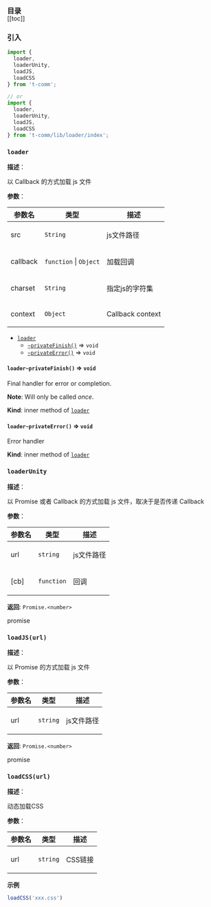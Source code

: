 <h3 style="margin-bottom: -1rem;">目录</h3>

[[toc]]

<h3>引入</h3>

```ts
import {
  loader,
  loaderUnity,
  loadJS,
  loadCSS
} from 't-comm';

// or
import {
  loader,
  loaderUnity,
  loadJS,
  loadCSS
} from 't-comm/lib/loader/index';
```


### `loader` 


**描述**：<p>以 Callback 的方式加载 js 文件</p>

**参数**：


| 参数名 | 类型 | 描述 |
| --- | --- | --- |
| src | <code>String</code> | <p>js文件路径</p> |
| callback | <code>function</code> \| <code>Object</code> | <p>加载回调</p> |
| charset | <code>String</code> | <p>指定js的字符集</p> |
| context | <code>Object</code> | <p>Callback context</p> |




* [`loader`](#loader)
    * [`~privateFinish()`](#loader..privateFinish) ⇒ <code>void</code>
    * [`~privateError()`](#loader..privateError) ⇒ <code>void</code>

<a name="loader..privateFinish"></a>

#### `loader~privateFinish()` ⇒ <code>void</code>
<p>Final handler for error or completion.</p>
<p><strong>Note</strong>: Will only be called <em>once</em>.</p>

**Kind**: inner method of [<code>loader</code>](#loader)  
<a name="loader..privateError"></a>

#### `loader~privateError()` ⇒ <code>void</code>
<p>Error handler</p>

**Kind**: inner method of [<code>loader</code>](#loader)  
<a name="loaderUnity"></a>

### `loaderUnity` 


**描述**：<p>以 Promise 或者 Callback 的方式加载 js 文件，取决于是否传递 Callback</p>

**参数**：


| 参数名 | 类型 | 描述 |
| --- | --- | --- |
| url | <code>string</code> | <p>js文件路径</p> |
| [cb] | <code>function</code> | <p>回调</p> |

**返回**: <code>Promise.&lt;number&gt;</code><br>

<p>promise</p>

<a name="loadJS"></a>

### `loadJS(url)` 


**描述**：<p>以 Promise 的方式加载 js 文件</p>

**参数**：


| 参数名 | 类型 | 描述 |
| --- | --- | --- |
| url | <code>string</code> | <p>js文件路径</p> |

**返回**: <code>Promise.&lt;number&gt;</code><br>

<p>promise</p>

<a name="loadCSS"></a>

### `loadCSS(url)` 


**描述**：<p>动态加载CSS</p>

**参数**：


| 参数名 | 类型 | 描述 |
| --- | --- | --- |
| url | <code>string</code> | <p>CSS链接</p> |



**示例**

```typescript
loadCSS('xxx.css')
```
